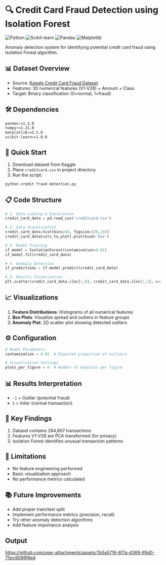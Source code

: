 # 🔍 Credit Card Fraud Detection using Isolation Forest

![Python](https://img.shields.io/badge/Python-3.7+-blue) ![Scikit-learn](https://img.shields.io/badge/Scikit--learn-1.0+-orange) ![Pandas](https://img.shields.io/badge/Pandas-1.3+-green) ![Matplotlib](https://img.shields.io/badge/Matplotlib-3.5+-yellow)

Anomaly detection system for identifying potential credit card fraud using Isolation Forest algorithm.

## 📊 Dataset Overview
- Source: [Kaggle Credit Card Fraud Dataset](https://www.kaggle.com/datasets/mlg-ulb/creditcardfraud)
- Features: 30 numerical features (V1-V28) + Amount + Class
- Target: Binary classification (0=normal, 1=fraud)

## 🛠️ Dependencies
```bash
pandas>=1.3.0
numpy>=1.21.0
matplotlib>=3.5.0
scikit-learn>=1.0.0
```

## 🚀 Quick Start
1. Download dataset from Kaggle
2. Place `creditcard.csv` in project directory
3. Run the script:
```bash
python credit fraud detection.py
```

## 📋 Code Structure
```python
# 1. Data Loading & Exploration
credit_card_data = pd.read_csv('creditcard.csv')

# 2. Data Visualization
credit_card_data.hist(bins=50, figsize=(20,15))
credit_card_data[cols_to_plot].plot(kind='box')

# 3. Model Training
if_model = IsolationForest(contamination=0.01)
if_model.fit(credit_card_data)

# 4. Anomaly Detection
if_predictions = if_model.predict(credit_card_data)

# 5. Results Visualization
plt.scatter(credit_card_data.iloc[:,0], credit_card_data.iloc[:,1], c=if_predictions)
```

## 📈 Visualizations
1. **Feature Distributions**: Histograms of all numerical features
2. **Box Plots**: Visualize spread and outliers in feature groups
3. **Anomaly Plot**: 2D scatter plot showing detected outliers

## ⚙️ Configuration
```python
# Model Parameters
contamination = 0.01  # Expected proportion of outliers

# Visualization Settings
plots_per_figure = 8  # Number of boxplots per figure
```

## 📊 Results Interpretation
- `-1` = Outlier (potential fraud)
- `1` = Inlier (normal transaction)

## 📝 Key Findings
1. Dataset contains 284,807 transactions
2. Features V1-V28 are PCA transformed (for privacy)
3. Isolation Forest identifies unusual transaction patterns

## 🚧 Limitations
- No feature engineering performed
- Basic visualization approach
- No performance metrics calculated

## 📚 Future Improvements
- Add proper train/test split
- Implement performance metrics (precision, recall)
- Try other anomaly detection algorithms
- Add feature importance analysis

## Output
https://github.com/user-attachments/assets/7b5a5716-6f7a-4369-95d0-75ec8098f8e4
